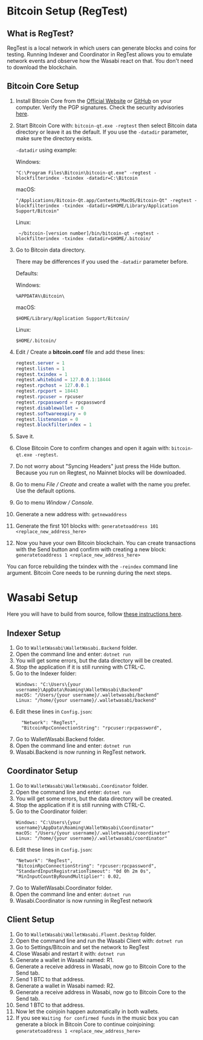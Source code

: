 # Bitcoin Setup (RegTest)

## What is RegTest?

RegTest is a local network in which users can generate blocks and coins for testing. Running Indexer and Coordinator in RegTest allows you to emulate network events and observe how the Wasabi react on that. You don't need to download the blockchain.

## Bitcoin Core Setup

1. Install Bitcoin Core from the [Official Website](https://bitcoincore.org/en/download/) or [GitHub](https://github.com/bitcoin/bitcoin/releases/) on your computer. Verify the PGP signatures. Check the security advisories [here](https://bitcoincore.org/en/security-advisories/).
2. Start Bitcoin Core with: `bitcoin-qt.exe -regtest` then select Bitcoin data directory or leave it as the default. If you use the `-datadir` parameter, make sure the directory exists.

    `-datadir` using example:

    Windows:
    ```
    "C:\Program Files\Bitcoin\bitcoin-qt.exe" -regtest -blockfilterindex -txindex -datadir=C:\Bitcoin
    ```
    macOS:
    ```
    "/Applications/Bitcoin-Qt.app/Contents/MacOS/Bitcoin-Qt" -regtest -blockfilterindex -txindex -datadir=$HOME/Library/Application Support/Bitcoin"
    ```
    Linux:
    ```
     ~/bitcoin-[version number]/bin/bitcoin-qt -regtest -blockfilterindex -txindex -datadir=$HOME/.bitcoin/
    ```

4. Go to Bitcoin data directory.

    There may be differences if you used the `-datadir` parameter before.

    Defaults:

    Windows:
    ```
    %APPDATA%\Bitcoin\
    ```
    macOS:
    ```
    $HOME/Library/Application Support/Bitcoin/
    ```
    Linux:
    ```
    $HOME/.bitcoin/
    ```
4. Edit / Create a **bitcoin.conf** file and add these lines:
    ```C#
    regtest.server = 1
    regtest.listen = 1
    regtest.txindex = 1
    regtest.whitebind = 127.0.0.1:18444
    regtest.rpchost = 127.0.0.1
    regtest.rpcport = 18443
    regtest.rpcuser = rpcuser
    regtest.rpcpassword = rpcpassword
    regtest.disablewallet = 0
    regtest.softwareexpiry = 0
    regtest.listenonion = 0
    regtest.blockfilterindex = 1
    ```
5. Save it.
6. Close Bitcoin Core to confirm changes and open it again with: `bitcoin-qt.exe -regtest`.
7. Do not worry about "Syncing Headers" just press the Hide button. Because you run on Regtest, no Mainnet blocks will be downloaded.
8. Go to menu *File / Create* and create a wallet with the name you prefer. Use the default options.
9. Go to menu *Window / Console*.
10. Generate a new address with:
`getnewaddress`
11. Generate the first 101 blocks with:
`generatetoaddress 101 <replace_new_address_here>`
12. Now you have your own Bitcoin blockchain. You can create transactions with the Send button and confirm with creating a new block:
`generatetoaddress 1 <replace_new_address_here>`

You can force rebuilding the txindex with the `-reindex` command line argument. Bitcoin Core needs to be running during the next steps.

# Wasabi Setup

Here you will have to build from source, follow [these instructions here](https://github.com/WalletWasabi/WalletWasabi#build-from-source-code).

## Indexer Setup

1. Go to `WalletWasabi\WalletWasabi.Backend` folder.
2. Open the command line and enter:
`dotnet run`
3. You will get some errors, but the data directory will be created.
4. Stop the application if it is still running with CTRL-C.
5. Go to the Indexer folder:
    ```
    Windows: "C:\Users\{your username}\AppData\Roaming\WalletWasabi\Backend"
    macOS: "/Users/{your username}/.walletwasabi/backend"
    Linux: "/home/{your username}/.walletwasabi/backend"
    ```
6. Edit these lines in `Config.json`:
    ```
      "Network": "RegTest",
      "BitcoinRpcConnectionString": "rpcuser:rpcpassword",
    ```
7. Go to WalletWasabi.Backend folder.
8. Open the command line and enter:
`dotnet run`
9. Wasabi.Backend is now running in RegTest network.

## Coordinator Setup

1. Go to `WalletWasabi\WalletWasabi.Coordinator` folder.
2. Open the command line and enter:
`dotnet run`
3. You will get some errors, but the data directory will be created.
4. Stop the application if it is still running with CTRL-C.
5. Go to the Coordinator folder:
    ```
    Windows: "C:\Users\{your username}\AppData\Roaming\WalletWasabi\Coordinator"
    macOS: "/Users/{your username}/.walletwasabi/coordinator"
    Linux: "/home/{your username}/.walletwasabi/coordinator"
    ```
6. Edit these lines in `Config.json`:
    ```
    "Network": "RegTest",
    "BitcoinRpcConnectionString": "rpcuser:rpcpassword",
    "StandardInputRegistrationTimeout": "0d 0h 2m 0s",
    "MinInputCountByRoundMultiplier": 0.02,
    ```
7. Go to WalletWasabi.Coordinator folder.
8. Open the command line and enter:
`dotnet run`
9. Wasabi.Coordinator is now running in RegTest network

## Client Setup

1. Go to `WalletWasabi\WalletWasabi.Fluent.Desktop` folder.
2. Open the command line and run the Wasabi Client with:
`dotnet run`
3. Go to Settings/Bitcoin and set the network to RegTest
4. Close Wasabi and restart it with:
`dotnet run`
5. Generate a wallet in Wasabi named: R1.
6. Generate a receive address in Wasabi, now go to Bitcoin Core to the Send tab.
7. Send 1 BTC to that address.
8. Generate a wallet in Wasabi named: R2.
9. Generate a receive address in Wasabi, now go to Bitcoin Core to the Send tab.
10. Send 1 BTC to that address.
11. Now let the coinjoin happen automatically in both wallets.
12. If you see `Waiting for confirmed funds` in the music box you can generate a block in Bitcoin Core to continue coinjoining:
`generatetoaddress 1 <replace_new_address_here>`

